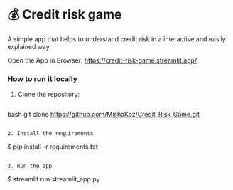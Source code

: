 # 💰 Credit risk game

A simple app that helps to understand credit risk in a interactive and easily explained way.

Open the App in Browser: https://credit-risk-game.streamlit.app/


### How to run it locally 

1. Clone the repository:
   ```
  bash
git clone https://github.com/MishaKoz/Credit_Risk_Game.git
   ```

2. Install the requirements

   ```
   $ pip install -r requirements.txt
   ```

3. Run the app

   ```
   $ streamlit run streamlit_app.py
   ```
